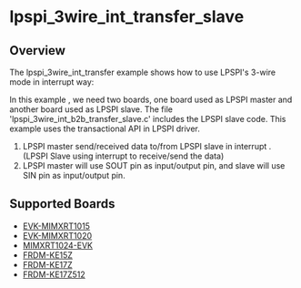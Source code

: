 # lpspi_3wire_int_transfer_slave

## Overview
The lpspi_3wire_int_transfer example shows how to use LPSPI's 3-wire mode in interrupt way:

In this example , we need two boards, one board used as LPSPI master and another board used as LPSPI slave.
The file 'lpspi_3wire_int_b2b_transfer_slave.c' includes the LPSPI slave code.
This example uses the transactional API in LPSPI driver.

1. LPSPI master send/received data to/from LPSPI slave in interrupt . (LPSPI Slave using interrupt to receive/send the data)
2. LPSPI master will use SOUT pin as input/output pin, and slave will use SIN pin as input/output pin.

## Supported Boards
- [EVK-MIMXRT1015](../../../../../_boards/evkmimxrt1015/driver_examples/lpspi/3wire_transfer/int_transfer/slave/example_board_readme.md)
- [EVK-MIMXRT1020](../../../../../_boards/evkmimxrt1020/driver_examples/lpspi/3wire_transfer/int_transfer/slave/example_board_readme.md)
- [MIMXRT1024-EVK](../../../../../_boards/evkmimxrt1024/driver_examples/lpspi/3wire_transfer/int_transfer/slave/example_board_readme.md)
- [FRDM-KE15Z](../../../../../_boards/frdmke15z/driver_examples/lpspi/3wire_transfer/int_transfer/slave/example_board_readme.md)
- [FRDM-KE17Z](../../../../../_boards/frdmke17z/driver_examples/lpspi/3wire_transfer/int_transfer/slave/example_board_readme.md)
- [FRDM-KE17Z512](../../../../../_boards/frdmke17z512/driver_examples/lpspi/3wire_transfer/int_transfer/slave/example_board_readme.md)
